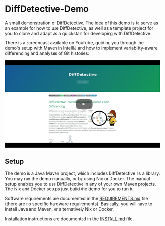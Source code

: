 # DiffDetective-Demo

A small demonstration of [DiffDetective](https://github.com/VariantSync/DiffDetective).
The idea of this demo is to serve as an example for how to use DiffDetective, as well as a template project for you to clone and adapt as a quickstart for developing with DiffDetective.

There is a screencast available on YouTube, guiding you through the demo's setup with Maven in IntelliJ and how to implement variability-aware differencing and analyses of Git histories:

[![DiffDetective Demonstration](docs/yt_thumbnail.png)](https://www.youtube.com/watch?v=q6ight5EDQY)

## Setup

The demo is a Java Maven project, which includes DiffDetective as a library.
You may run the demo manually, or by using Nix or Docker.
The manual setup enables you to use DiffDetective in any of your own Maven projects.
The Nix and Docker setups just build the demo for you to run it.

Software requirements are documented in the [REQUIREMENTS.md](REQUIREMENTS.md) file (there are no specific hardware requirements).
Basically, you will have to install Java and Maven, or alternatively Nix or Docker.

Installation instructions are documented in the [INSTALL.md](INSTALL.md) file.

